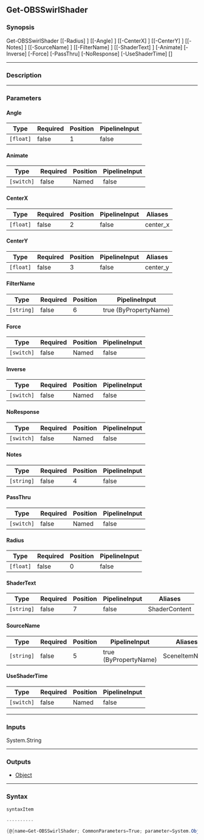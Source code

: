 Get-OBSSwirlShader
------------------

### Synopsis

Get-OBSSwirlShader [[-Radius] <float>] [[-Angle] <float>] [[-CenterX] <float>] [[-CenterY] <float>] [[-Notes] <string>] [[-SourceName] <string>] [[-FilterName] <string>] [[-ShaderText] <string>] [-Animate] [-Inverse] [-Force] [-PassThru] [-NoResponse] [-UseShaderTime] [<CommonParameters>]

---

### Description

---

### Parameters
#### **Angle**

|Type     |Required|Position|PipelineInput|
|---------|--------|--------|-------------|
|`[float]`|false   |1       |false        |

#### **Animate**

|Type      |Required|Position|PipelineInput|
|----------|--------|--------|-------------|
|`[switch]`|false   |Named   |false        |

#### **CenterX**

|Type     |Required|Position|PipelineInput|Aliases |
|---------|--------|--------|-------------|--------|
|`[float]`|false   |2       |false        |center_x|

#### **CenterY**

|Type     |Required|Position|PipelineInput|Aliases |
|---------|--------|--------|-------------|--------|
|`[float]`|false   |3       |false        |center_y|

#### **FilterName**

|Type      |Required|Position|PipelineInput        |
|----------|--------|--------|---------------------|
|`[string]`|false   |6       |true (ByPropertyName)|

#### **Force**

|Type      |Required|Position|PipelineInput|
|----------|--------|--------|-------------|
|`[switch]`|false   |Named   |false        |

#### **Inverse**

|Type      |Required|Position|PipelineInput|
|----------|--------|--------|-------------|
|`[switch]`|false   |Named   |false        |

#### **NoResponse**

|Type      |Required|Position|PipelineInput|
|----------|--------|--------|-------------|
|`[switch]`|false   |Named   |false        |

#### **Notes**

|Type      |Required|Position|PipelineInput|
|----------|--------|--------|-------------|
|`[string]`|false   |4       |false        |

#### **PassThru**

|Type      |Required|Position|PipelineInput|
|----------|--------|--------|-------------|
|`[switch]`|false   |Named   |false        |

#### **Radius**

|Type     |Required|Position|PipelineInput|
|---------|--------|--------|-------------|
|`[float]`|false   |0       |false        |

#### **ShaderText**

|Type      |Required|Position|PipelineInput|Aliases      |
|----------|--------|--------|-------------|-------------|
|`[string]`|false   |7       |false        |ShaderContent|

#### **SourceName**

|Type      |Required|Position|PipelineInput        |Aliases      |
|----------|--------|--------|---------------------|-------------|
|`[string]`|false   |5       |true (ByPropertyName)|SceneItemName|

#### **UseShaderTime**

|Type      |Required|Position|PipelineInput|
|----------|--------|--------|-------------|
|`[switch]`|false   |Named   |false        |

---

### Inputs
System.String

---

### Outputs
* [Object](https://learn.microsoft.com/en-us/dotnet/api/System.Object)

---

### Syntax
```PowerShell
syntaxItem
```
```PowerShell
----------
```
```PowerShell
{@{name=Get-OBSSwirlShader; CommonParameters=True; parameter=System.Object[]}}
```
